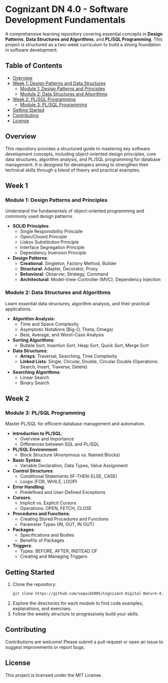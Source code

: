 # Cognizant DN 4.0 - Software Development Fundamentals

A comprehensive learning repository covering essential concepts in **Design Patterns**, **Data Structures and Algorithms**, and **PL/SQL Programming**. This project is structured as a two-week curriculum to build a strong foundation in software development.

## Table of Contents
- [Overview](#overview)
- [Week 1: Design Patterns and Data Structures](#week-1)
  - [Module 1: Design Patterns and Principles](#module-1-design-patterns-and-principles)
  - [Module 2: Data Structures and Algorithms](#module-2-data-structures-and-algorithms)
- [Week 2: PL/SQL Programming](#week-2)
  - [Module 3: PL/SQL Programming](#module-3-plsql-programming)
- [Getting Started](#getting-started)
- [Contributing](#contributing)
- [License](#license)

## Overview
This repository provides a structured guide to mastering key software development concepts, including object-oriented design principles, core data structures, algorithm analysis, and PL/SQL programming for database management. It is designed for developers aiming to strengthen their technical skills through a blend of theory and practical examples.

## Week 1

### Module 1: Design Patterns and Principles
Understand the fundamentals of object-oriented programming and commonly used design patterns.

- **SOLID Principles**:
  - Single Responsibility Principle
  - Open/Closed Principle
  - Liskov Substitution Principle
  - Interface Segregation Principle
  - Dependency Inversion Principle
- **Design Patterns**:
  - **Creational**: Singleton, Factory Method, Builder
  - **Structural**: Adapter, Decorator, Proxy
  - **Behavioral**: Observer, Strategy, Command
  - **Architectural**: Model-View-Controller (MVC), Dependency Injection

### Module 2: Data Structures and Algorithms
Learn essential data structures, algorithm analysis, and their practical applications.

- **Algorithm Analysis**:
  - Time and Space Complexity
  - Asymptotic Notations (Big-O, Theta, Omega)
  - Best, Average, and Worst-Case Analysis
- **Sorting Algorithms**:
  - Bubble Sort, Insertion Sort, Heap Sort, Quick Sort, Merge Sort
- **Data Structures**:
  - **Arrays**: Traversal, Searching, Time Complexity
  - **Linked Lists**: Single, Circular, Double, Circular Double (Operations: Search, Insert, Traverse, Delete)
- **Searching Algorithms**:
  - Linear Search
  - Binary Search

## Week 2

### Module 3: PL/SQL Programming
Master PL/SQL for efficient database management and automation.

- **Introduction to PL/SQL**:
  - Overview and Importance
  - Differences between SQL and PL/SQL
- **PL/SQL Environment**:
  - Block Structure (Anonymous vs. Named Blocks)
- **Basic Syntax**:
  - Variable Declaration, Data Types, Value Assignment
- **Control Structures**:
  - Conditional Statements (IF-THEN-ELSE, CASE)
  - Loops (FOR, WHILE, LOOP)
- **Error Handling**:
  - Predefined and User-Defined Exceptions
- **Cursors**:
  - Implicit vs. Explicit Cursors
  - Operations: OPEN, FETCH, CLOSE
- **Procedures and Functions**:
  - Creating Stored Procedures and Functions
  - Parameter Types (IN, OUT, IN OUT)
- **Packages**:
  - Specifications and Bodies
  - Benefits of Packages
- **Triggers**:
  - Types: BEFORE, AFTER, INSTEAD OF
  - Creating and Managing Triggers



## Getting Started
1. Clone the repository:
   ```bash
   git clone https://github.com/saquib5005/Cognizant-Digital-Nature-4.0-Java-FSE.git
   ```
2. Explore the directories for each module to find code examples, explanations, and exercises.
3. Follow the weekly structure to progressively build your skills.

## Contributing
Contributions are welcome! Please submit a pull request or open an issue to suggest improvements or report bugs.

## License
This project is licensed under the MIT License.
